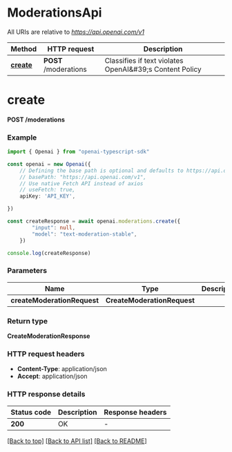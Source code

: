 # ModerationsApi

All URIs are relative to *https://api.openai.com/v1*

Method | HTTP request | Description
------------- | ------------- | -------------
[**create**](ModerationsApi.md#create) | **POST** /moderations | Classifies if text violates OpenAI\&#39;s Content Policy


# **create**

#### **POST** /moderations


### Example


```typescript
import { Openai } from "openai-typescript-sdk"

const openai = new Openai({
    // Defining the base path is optional and defaults to https://api.openai.com/v1
    // basePath: "https://api.openai.com/v1",
    // Use native Fetch API instead of axios
    // useFetch: true,
    apiKey: 'API_KEY',

})

const createResponse = await openai.moderations.create({
        "input": null,
        "model": "text-moderation-stable",
    })

console.log(createResponse)

```


### Parameters

Name | Type | Description  | Notes
------------- | ------------- | ------------- | -------------
 **createModerationRequest** | **CreateModerationRequest**|  |


### Return type

**CreateModerationResponse**

### HTTP request headers

 - **Content-Type**: application/json
 - **Accept**: application/json


### HTTP response details
| Status code | Description | Response headers |
|-------------|-------------|------------------|
**200** | OK |  -  |

[[Back to top]](#) [[Back to API list]](../README.md#documentation-for-api-endpoints) [[Back to README]](../README.md)


